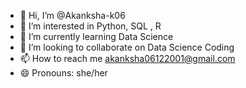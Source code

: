 - 👋 Hi, I’m @Akanksha-k06
- 👀 I’m interested in Python, SQL , R 
- 🌱 I’m currently learning Data Science
- 💞️ I’m looking to collaborate on Data Science Coding
- 📫 How to reach me akanksha06122001@gmail.com
- 😄 Pronouns: she/her

<!---
Akanksha-k06/Akanksha-k06 is a ✨ special ✨ repository because its `README.md` (this file) appears on your GitHub profile.
You can click the Preview link to take a look at your changes.
--->

